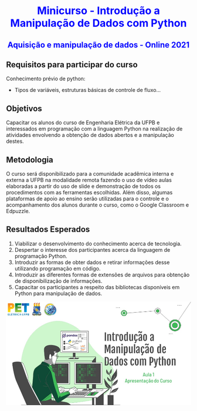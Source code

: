 <div>
  <h1 Align='center'>
    <font color='blue'>
        Minicurso - Introdução a Manipulação de Dados com Python
    </font>
  </h1>

  <h2 Align='center'>
    <font color='blue'>
        Aquisição e manipulação de dados - Online 2021
    </font>
  </h2>
</div>

## Requisitos para participar do curso
Conhecimento prévio de python:
  * Tipos de variáveis, estruturas básicas de controle de fluxo…

## Objetivos
Capacitar os alunos do curso de Engenharia Elétrica da UFPB e interessados em programação com a linguagem Python na realização de atividades envolvendo a obtenção de dados abertos e a manipulação destes.

## Metodologia
O curso será disponibilizado para a comunidade acadêmica interna e externa a UFPB na modalidade remota fazendo o uso de vídeo aulas elaboradas a partir do uso de slide e demonstração de todos os procedimentos com as ferramentas escolhidas. Além disso, algumas plataformas de apoio ao ensino serão utilizadas para o controle e o acompanhamento dos alunos durante o curso, como o Google Classroom e Edpuzzle.

## Resultados Esperados
  1. Viabilizar o desenvolvimento do conhecimento acerca de tecnologia.
  2. Despertar o interesse dos participantes acerca da linguagem de programação Python.
  3. Introduzir as formas de obter dados e retirar informações desse utilizando programação em código.
  4. Introduzir as diferentes formas de extensões de arquivos para obtenção de disponibilização de informações.
  5. Capacitar os participantes a respeito das bibliotecas disponíveis em Python para manipulação de dados.


<a href="https://github.com/PETEletricaUFPB">
  <img src="capa.jpg">
</a>

